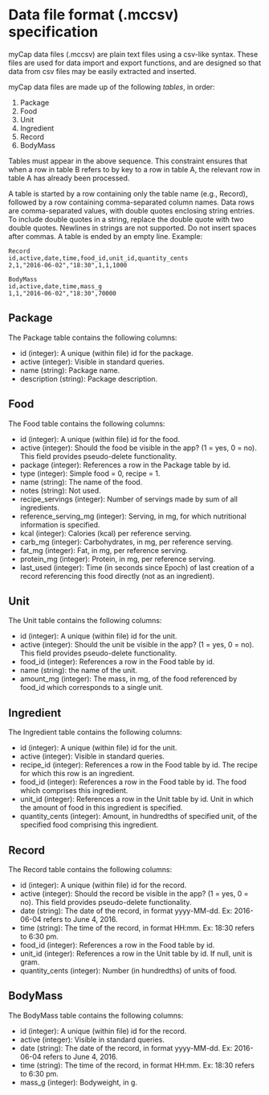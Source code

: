 # Data file format (.mccsv) specification

myCap data files (.mccsv) are plain text files using a csv-like syntax.
These files are used for data import and export functions, and are designed so that data from csv files may be easily extracted and inserted.

myCap data files are made up of the following *tables*, in order:

  1. Package
  2. Food
  3. Unit
  4. Ingredient
  5. Record
  6. BodyMass

Tables must appear in the above sequence.
This constraint ensures that when a row in table B refers to by key to a row in table A, the relevant row in table A has already been processed.

A table is started by a row containing only the table name (e.g., Record), followed by a row containing comma-separated column names.
Data rows are comma-separated values, with double quotes enclosing string entries.
To include double quotes in a string, replace the double quote with two double quotes.
Newlines in strings are not supported.
Do not insert spaces after commas.
A table is ended by an empty line.
Example:

    Record
    id,active,date,time,food_id,unit_id,quantity_cents
    2,1,"2016-06-02","18:30",1,1,1000
    
    BodyMass
    id,active,date,time,mass_g
    1,1,"2016-06-02","18:30",70000

## Package

The Package table contains the following columns:

  - id (integer): A unique (within file) id for the package.
  - active (integer): Visible in standard queries.
  - name (string): Package name.
  - description (string): Package description.

## Food

The Food table contains the following columns:

  - id (integer): A unique (within file) id for the food.
  - active (integer): Should the food be visible in the app? (1 = yes, 0 = no). This field provides pseudo-delete functionality.
  - package (integer): References a row in the Package table by id.
  - type (integer): Simple food = 0, recipe = 1.
  - name (string): The name of the food.
  - notes (string): Not used.
  - recipe_servings (integer): Number of servings made by sum of all ingredients.
  - reference_serving_mg (integer): Serving, in mg, for which nutritional information is specified.
  - kcal (integer): Calories (kcal) per reference serving.
  - carb_mg (integer): Carbohydrates, in mg, per reference serving.
  - fat_mg (integer): Fat, in mg, per reference serving.
  - protein_mg (integer): Protein, in mg, per reference serving.
  - last_used (integer): Time (in seconds since Epoch) of last creation of a record referencing this food directly (not as an ingredient).

## Unit

The Unit table contains the following columns:

  - id (integer): A unique (within file) id for the unit.
  - active (integer): Should the unit be visible in the app? (1 = yes, 0 = no). This field provides pseudo-delete functionality.
  - food_id (integer): References a row in the Food table by id.
  - name (string): the name of the unit.
  - amount_mg (integer): The mass, in mg, of the food referenced by food_id which corresponds to a single unit.

## Ingredient

The Ingredient table contains the following columns:

  - id (integer): A unique (within file) id for the unit.
  - active (integer): Visible in standard queries.
  - recipe_id (integer): References a row in the Food table by id. The recipe for which this row is an ingredient.
  - food_id (integer): References a row in the Food table by id. The food which comprises this ingredient.
  - unit_id (integer): References a row in the Unit table by id. Unit in which the amount of food in this ingredient is specified.
  - quantity_cents (integer): Amount, in hundredths of specified unit, of the specified food comprising this ingredient.

## Record

The Record table contains the following columns:

  - id (integer): A unique (within file) id for the record.
  - active (integer): Should the record be visible in the app? (1 = yes, 0 = no). This field provides pseudo-delete functionality.
  - date (string): The date of the record, in format yyyy-MM-dd. Ex: 2016-06-04 refers to June 4, 2016.
  - time (string): The time of the record, in format HH:mm. Ex: 18:30 refers to 6:30 pm.
  - food_id (integer): References a row in the Food table by id.
  - unit_id (integer): References a row in the Unit table by id. If null, unit is gram.
  - quantity_cents (integer): Number (in hundredths) of units of food.

## BodyMass

The BodyMass table contains the following columns:

  - id (integer): A unique (within file) id for the record.
  - active (integer): Visible in standard queries.
  - date (string): The date of the record, in format yyyy-MM-dd. Ex: 2016-06-04 refers to June 4, 2016.
  - time (string): The time of the record, in format HH:mm. Ex: 18:30 refers to 6:30 pm.
  - mass_g (integer): Bodyweight, in g.
  